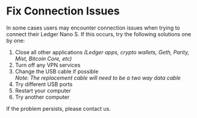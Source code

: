 
# Fix Connection Issues

In some cases users may encounter connection issues when trying to connect their Ledger Nano S. If this occurs, try the following solutions one by one:

1.  Close all other applications _(Ledger apps, crypto wallets, Geth, Parity, Mist, Bitcoin Core, etc)_
2.  Turn off any VPN services
3.  Change the USB cable if possible  
    _Note: The replacement cable will need to be a two way data cable_
4.  Try different USB ports
5.  Restart your computer
6.  Try another computer

If the problem persists, please contact us.